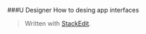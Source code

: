 
###U Designer
How to desing app interfaces

> Written with [StackEdit](https://stackedit.io/).
<!--stackedit_data:
eyJoaXN0b3J5IjpbMTgyMzUzNjAwNV19
-->